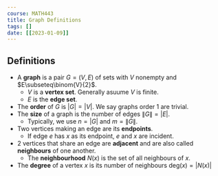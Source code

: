 ```yaml
---
course: MATH443
title: Graph Definitions
tags: []
date: [[2023-01-09]]
---
```


## Definitions
- A **graph** is a pair $G = (V, E)$ of sets with $V$ nonempty and $E\subseteq\binom{V}{2}$.
    - $V$ is a **vertex set**. Generally asuume $V$ is finite.
    - $E$ is the **edge set**.
- The **order** of $G$ is $|G| = |V|$. We say graphs order 1 are trivial.
- The **size** of a graph is the number of edges $\|G\| = |E|$.
    - Typically, we use $n = |G|$ and $m = \|G\|$.
- Two vertices making an edge are its **endpoints**.
    - If edge $e$ has $x$ as its endpoint, $e$ and $x$ are incident.
- 2 vertices that share an edge are **adjacent** and are also called **neighbours** of one another.
    - The **neighbourhood** $N(x)$ is the set of all neighbours of $x$.
- The **degree** of a vertex $x$ is its number of neighbours $\text{deg}(x) = |N(x)|$
